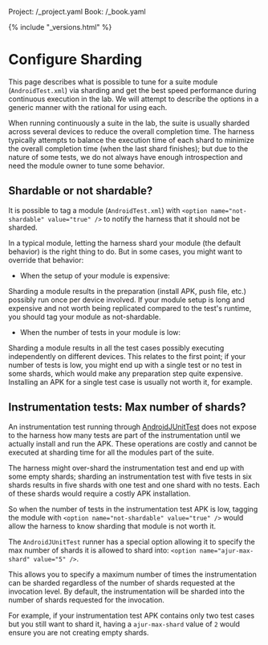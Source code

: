 Project: /_project.yaml
Book: /_book.yaml

{% include "_versions.html" %}

<!--
  Copyright 2019 The Android Open Source Project

  Licensed under the Apache License, Version 2.0 (the "License");
  you may not use this file except in compliance with the License.
  You may obtain a copy of the License at

      http://www.apache.org/licenses/LICENSE-2.0

  Unless required by applicable law or agreed to in writing, software
  distributed under the License is distributed on an "AS IS" BASIS,
  WITHOUT WARRANTIES OR CONDITIONS OF ANY KIND, either express or implied.
  See the License for the specific language governing permissions and
  limitations under the License.
-->

# Configure Sharding

This page describes what is possible to tune for a suite module
(`AndroidTest.xml`) via sharding and get the best speed performance during
continuous execution in the lab. We will attempt to describe the options in a
generic manner with the rational for using each.

When running continuously a suite in the lab, the suite is usually sharded
across several devices to reduce the overall completion time. The harness
typically attempts to balance the execution time of each shard to minimize the
overall completion time (when the last shard finishes); but due to the nature of
some tests, we do not always have enough introspection and need the module owner
to tune some behavior.

## Shardable or not shardable?

It is possible to tag a module (`AndroidTest.xml`) with
`<option name="not-shardable" value="true" />` to notify the harness that it
should not be sharded.

In a typical module, letting the harness shard your module
(the default behavior) is the right thing to do. But in some cases, you might
want to override that behavior:

*   When the setup of your module is expensive:

Sharding a module results in the preparation (install APK, push file, etc.)
possibly run once per device involved. If your module setup is long and
expensive and not worth being replicated compared to the test's runtime, you
should tag your module as not-shardable.

*   When the number of tests in your module is low:

Sharding a module results in all the test cases possibly executing independently
on different devices. This relates to the first point; if your number of tests
is low, you might end up with a single test or no test in some shards, which
would make any preparation step quite expensive. Installing an APK for a single
test case is usually not worth it, for example.

## Instrumentation tests: Max number of shards?

An instrumentation test running through [AndroidJUnitTest](https://android.googlesource.com/platform/tools/tradefederation/+/refs/heads/master/test_framework/com/android/tradefed/testtype/AndroidJUnitTest.java)
does not expose to the harness how many tests are part of the instrumentation
until we actually install and run the APK. These operations are costly and
cannot be executed at sharding time for all the modules part of the suite.

The harness might over-shard the instrumentation test and end up with some
empty shards; sharding an instrumentation test with five tests in six shards
results in five shards with one test and one shard with no tests. Each of these
shards would require a costly APK installation.

So when the number of tests in the instrumentation test APK is low, tagging the
module with `<option name="not-shardable" value="true" />` would allow the
harness to know sharding that module is not worth it.

The `AndroidJUnitTest` runner has a special option allowing it to specify the
max number of shards it is allowed to shard into:
`<option name="ajur-max-shard" value="5" />`.

This allows you to specify a maximum number of times the instrumentation can be
sharded regardless of the number of shards requested at the invocation level. By
default, the instrumentation will be sharded into the number of shards requested
for the invocation.

For example, if your instrumentation test APK contains only two test cases but
you still want to shard it, having a `ajur-max-shard` value of `2` would ensure
you are not creating empty shards.

